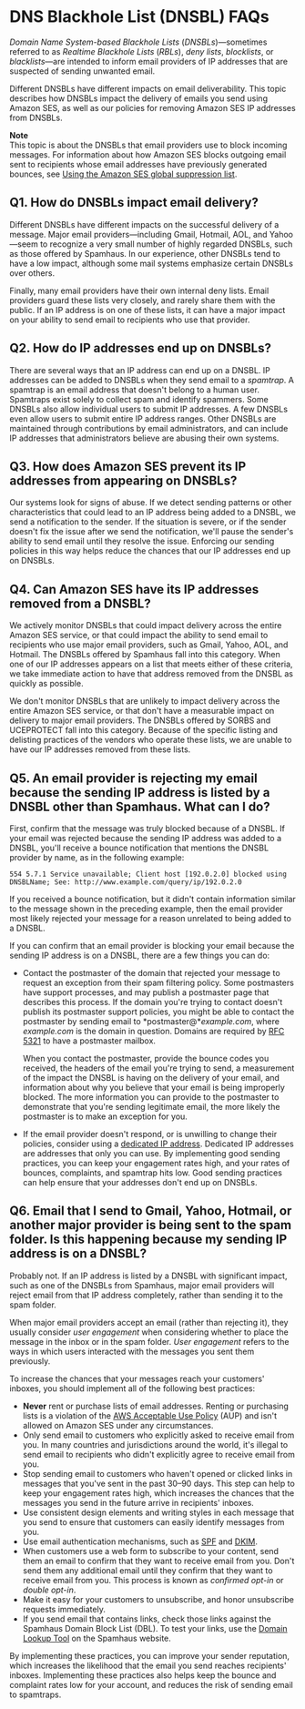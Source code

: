 # DNS Blackhole List \(DNSBL\) FAQs<a name="faqs-dnsbls"></a>

*Domain Name System\-based Blackhole Lists* \(*DNSBLs*\)—sometimes referred to as *Realtime Blackhole Lists* \(*RBLs*\), *deny lists*, *blocklists*, or *blacklists*—are intended to inform email providers of IP addresses that are suspected of sending unwanted email\.

Different DNSBLs have different impacts on email deliverability\. This topic describes how DNSBLs impact the delivery of emails you send using Amazon SES, as well as our policies for removing Amazon SES IP addresses from DNSBLs\.

**Note**  
This topic is about the DNSBLs that email providers use to block incoming messages\. For information about how Amazon SES blocks outgoing email sent to recipients whose email addresses have previously generated bounces, see [Using the Amazon SES global suppression list](sending-email-global-suppression-list.md)\.

## Q1\. How do DNSBLs impact email delivery?<a name="bl-q1"></a>

Different DNSBLs have different impacts on the successful delivery of a message\. Major email providers—including Gmail, Hotmail, AOL, and Yahoo—seem to recognize a very small number of highly regarded DNSBLs, such as those offered by Spamhaus\. In our experience, other DNSBLs tend to have a low impact, although some mail systems emphasize certain DNSBLs over others\.

Finally, many email providers have their own internal deny lists\. Email providers guard these lists very closely, and rarely share them with the public\. If an IP address is on one of these lists, it can have a major impact on your ability to send email to recipients who use that provider\.

## Q2\. How do IP addresses end up on DNSBLs?<a name="bl-q2"></a>

There are several ways that an IP address can end up on a DNSBL\. IP addresses can be added to DNSBLs when they send email to a *spamtrap*\. A spamtrap is an email address that doesn't belong to a human user\. Spamtraps exist solely to collect spam and identify spammers\. Some DNSBLs also allow individual users to submit IP addresses\. A few DNSBLs even allow users to submit entire IP address ranges\. Other DNSBLs are maintained through contributions by email administrators, and can include IP addresses that administrators believe are abusing their own systems\.

## Q3\. How does Amazon SES prevent its IP addresses from appearing on DNSBLs?<a name="bl-q3"></a>

Our systems look for signs of abuse\. If we detect sending patterns or other characteristics that could lead to an IP address being added to a DNSBL, we send a notification to the sender\. If the situation is severe, or if the sender doesn't fix the issue after we send the notification, we'll pause the sender's ability to send email until they resolve the issue\. Enforcing our sending policies in this way helps reduce the chances that our IP addresses end up on DNSBLs\.

## Q4\. Can Amazon SES have its IP addresses removed from a DNSBL?<a name="bl-q4"></a>

We actively monitor DNSBLs that could impact delivery across the entire Amazon SES service, or that could impact the ability to send email to recipients who use major email providers, such as Gmail, Yahoo, AOL, and Hotmail\. The DNSBLs offered by Spamhaus fall into this category\. When one of our IP addresses appears on a list that meets either of these criteria, we take immediate action to have that address removed from the DNSBL as quickly as possible\.

We don't monitor DNSBLs that are unlikely to impact delivery across the entire Amazon SES service, or that don't have a measurable impact on delivery to major email providers\. The DNSBLs offered by SORBS and UCEPROTECT fall into this category\. Because of the specific listing and delisting practices of the vendors who operate these lists, we are unable to have our IP addresses removed from these lists\.

## Q5\. An email provider is rejecting my email because the sending IP address is listed by a DNSBL other than Spamhaus\. What can I do?<a name="bl-q5"></a>

First, confirm that the message was truly blocked because of a DNSBL\. If your email was rejected because the sending IP address was added to a DNSBL, you'll receive a bounce notification that mentions the DNSBL provider by name, as in the following example:

```
554 5.7.1 Service unavailable; Client host [192.0.2.0] blocked using DNSBLName; See: http://www.example.com/query/ip/192.0.2.0
```

If you received a bounce notification, but it didn't contain information similar to the message shown in the preceding example, then the email provider most likely rejected your message for a reason unrelated to being added to a DNSBL\.

If you can confirm that an email provider is blocking your email because the sending IP address is on a DNSBL, there are a few things you can do:
+ Contact the postmaster of the domain that rejected your message to request an exception from their spam filtering policy\. Some postmasters have support processes, and may publish a postmaster page that describes this process\. If the domain you're trying to contact doesn't publish its postmaster support policies, you might be able to contact the postmaster by sending email to *postmaster@**example\.com*, where *example\.com* is the domain in question\. Domains are required by [RFC 5321](https://tools.ietf.org/html/rfc5321) to have a postmaster mailbox\. 

  When you contact the postmaster, provide the bounce codes you received, the headers of the email you're trying to send, a measurement of the impact the DNSBL is having on the delivery of your email, and information about why you believe that your email is being improperly blocked\. The more information you can provide to the postmaster to demonstrate that you're sending legitimate email, the more likely the postmaster is to make an exception for you\.
+ If the email provider doesn't respond, or is unwilling to change their policies, consider using a [dedicated IP address](dedicated-ip.md)\. Dedicated IP addresses are addresses that only you can use\. By implementing good sending practices, you can keep your engagement rates high, and your rates of bounces, complaints, and spamtrap hits low\. Good sending practices can help ensure that your addresses don't end up on DNSBLs\.

## Q6\. Email that I send to Gmail, Yahoo, Hotmail, or another major provider is being sent to the spam folder\. Is this happening because my sending IP address is on a DNSBL?<a name="bl-q6"></a>

Probably not\. If an IP address is listed by a DNSBL with significant impact, such as one of the DNSBLs from Spamhaus, major email providers will reject email from that IP address completely, rather than sending it to the spam folder\.

When major email providers accept an email \(rather than rejecting it\), they usually consider *user engagement* when considering whether to place the message in the inbox or in the spam folder\. *User engagement* refers to the ways in which users interacted with the messages you sent them previously\.

To increase the chances that your messages reach your customers' inboxes, you should implement all of the following best practices:
+ **Never** rent or purchase lists of email addresses\. Renting or purchasing lists is a violation of the [AWS Acceptable Use Policy](https://aws.amazon.com/aup) \(AUP\) and isn't allowed on Amazon SES under any circumstances\.
+ Only send email to customers who explicitly asked to receive email from you\. In many countries and jurisdictions around the world, it's illegal to send email to recipients who didn't explicitly agree to receive email from you\. 
+ Stop sending email to customers who haven't opened or clicked links in messages that you've sent in the past 30–90 days\. This step can help to keep your engagement rates high, which increases the chances that the messages you send in the future arrive in recipients' inboxes\.
+ Use consistent design elements and writing styles in each message that you send to ensure that customers can easily identify messages from you\.
+ Use email authentication mechanisms, such as [SPF](send-email-authentication-spf.md) and [DKIM](send-email-authentication-dkim.md)\.
+ When customers use a web form to subscribe to your content, send them an email to confirm that they want to receive email from you\. Don't send them any additional email until they confirm that they want to receive email from you\. This process is known as *confirmed opt\-in* or *double opt\-in*\.
+ Make it easy for your customers to unsubscribe, and honor unsubscribe requests immediately\.
+ If you send email that contains links, check those links against the Spamhaus Domain Block List \(DBL\)\. To test your links, use the [Domain Lookup Tool](https://www.spamhaus.org/lookup/) on the Spamhaus website\.

By implementing these practices, you can improve your sender reputation, which increases the likelihood that the email you send reaches recipients' inboxes\. Implementing these practices also helps keep the bounce and complaint rates low for your account, and reduces the risk of sending email to spamtraps\.
